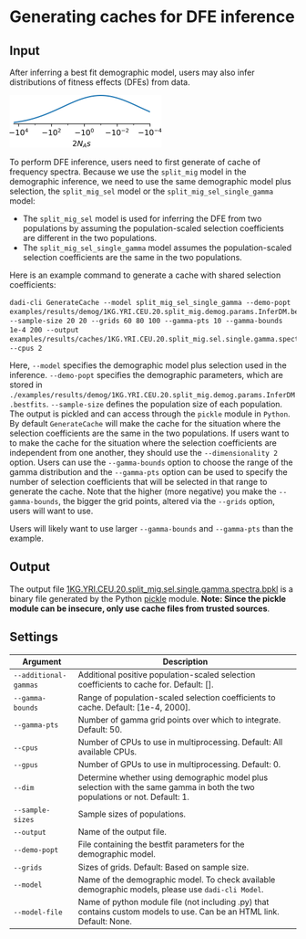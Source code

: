 # Generating caches for DFE inference

## Input

After inferring a best fit demographic model, users may also infer distributions of fitness effects (DFEs) from data.

![dfe](https://github.com/xin-huang/dadi-cli/blob/revision/docs/figs/dfe.png?raw=true)

To perform DFE inference, users need to first generate of cache of frequency spectra. Because we use the `split_mig` model in the demographic inference, we need to use the same demographic model plus selection, the `split_mig_sel` model or the `split_mig_sel_single_gamma` model:
 
- The `split_mig_sel` model is used for inferring the DFE from two populations by assuming the population-scaled selection coefficients are different in the two populations. 
- The `split_mig_sel_single_gamma` model assumes the population-scaled selection coefficients are the same in the two populations.

Here is an example command to generate a cache with shared selection coefficients:

```
dadi-cli GenerateCache --model split_mig_sel_single_gamma --demo-popt examples/results/demog/1KG.YRI.CEU.20.split_mig.demog.params.InferDM.bestfits --sample-size 20 20 --grids 60 80 100 --gamma-pts 10 --gamma-bounds 1e-4 200 --output examples/results/caches/1KG.YRI.CEU.20.split_mig.sel.single.gamma.spectra.bpkl --cpus 2
```

Here, `--model` specifies the demographic model plus selection used in the inference. `--demo-popt` specifies the demographic parameters, which are stored in `./examples/results/demog/1KG.YRI.CEU.20.split_mig.demog.params.InferDM.bestfits`. `--sample-size` defines the population size of each population. The output is pickled and can access through the `pickle` module in `Python`. By default `GenerateCache` will make the cache for the situation where the selection coefficients are the same in the two populations. If users want to to make the cache for the situation where the selection coefficients are independent from one another, they should use the `--dimensionality 2` option. Users can use the `--gamma-bounds` option to choose the range of the gamma distribution and the `--gamma-pts` option can be used to specify the number of selection coefficients that will be selected in that range to generate the cache. Note that the higher (more negative) you make the `--gamma-bounds`, the bigger the grid points, altered via the `--grids` option, users will want to use.

Users will likely want to use larger `--gamma-bounds` and `--gamma-pts` than the example.

## Output

The output file [1KG.YRI.CEU.20.split_mig.sel.single.gamma.spectra.bpkl](https://github.com/xin-huang/dadi-cli/blob/revision/examples/results/caches/1KG.YRI.CEU.20.split_mig.sel.single.gamma.spectra.bpkl) is a binary file generated by the Python [pickle](https://docs.python.org/3/library/pickle.html) module. **Note: Since the pickle module can be insecure, only use cache files from trusted sources**.

## Settings

| Argument | Description |
| - | - |
| `--additional-gammas` | Additional positive population-scaled selection coefficients to cache for. Default: []. |
| `--gamma-bounds` | Range of population-scaled selection coefficients to cache. Default: [1e-4, 2000]. |
| `--gamma-pts` | Number of gamma grid points over which to integrate. Default: 50. |
| `--cpus` |  Number of CPUs to use in multiprocessing. Default: All available CPUs. |
| `--gpus` | Number of GPUs to use in multiprocessing. Default: 0. |
| `--dim` | Determine whether using demographic model plus selection with the same gamma in both the two populations or not. Default: 1. |
| `--sample-sizes` | Sample sizes of populations. |
| `--output` | Name of the output file. |
| `--demo-popt` | File containing the bestfit parameters for the demographic model. |
| `--grids` | Sizes of grids. Default: Based on sample size. |
| `--model` | Name of the demographic model. To check available demographic models, please use `dadi-cli Model`. |
| `--model-file` | Name of python module file (not including .py) that contains custom models to use. Can be an HTML link. Default: None. |
